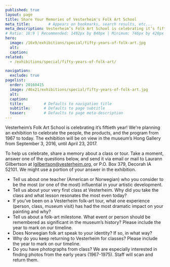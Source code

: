 ```yaml
---
published: true
layout: page
title: Share Your Memories of Vesterheim's Folk Art School
meta_title:        # Appears on bookmarks, search results, etc...
meta_description: Vesterheim’s Folk Art School is celebrating it’s fiftieth year! To help us celebrate, share a memory about a class or tour.
# Ratio: 16:9 | Recommended: 1492px by 840px | Minimum: 746px by 420px
hero:
  image: /16x9/exhibitions/special/fifty-years-of-folk-art.jpg
  alt:
  caption:
related:
  - /exhibitions/special/fifty-years-of-folk-art/

navigation:
  exclude: true  
pagelist:
  order: 20160415
  image: /46x21/exhibitions/special/fifty-years-of-folk-art.jpg
  alt: 
  caption:
  title:         # Defaults to navigation title
  subtitle:      # Defaults to page subtitle
  teaser:        # Defaults to page meta-description
---
```

Vesterheim’s Folk Art School is celebrating it’s fiftieth year! We're planning an exhibition to celebrate the people, the products, and the program from 1967 to today. The exhibition will be on view in the museum’s Hong Gallery from September 3, 2016, until April 23, 2017.

To help us celebrate, share a memory about a class or tour. Take a moment, answer one of the questions below, and send it via email or mail to Laurann Gilbertson at [lgilbertson@vesterheim.org](mailto:lgilbertson@vesterheim.org), or P.O. Box 379, Decorah IA 52101. We might use a portion of your answer in the exhibition. 

* Tell us about one teacher (American or Norwegian) who you consider to be the most (or one of the most) influential in your artistic development.
* Tell us about your very first class at Vesterheim. Why did you take the class and what lesson resonates the most even today?
* If you’ve been on a Vesterheim folk-art tour, what one experience (person, class, museum visit) has had the most dramatic impact on your painting and why?
* Tell us about a folk-art milestone. What event or person should be remembered as significant in the museum’s history? Please include the year to mark on our timeline.
* Does Norwegian folk art speak to your identity? If so, in what way?
* Why do you keep returning to Vesterheim for classes? Please include the year to mark on our timeline.
* Do you have photographs from class? We are especially interested in finding photos from the early years (1967-1975). Staff will scan and return them. 